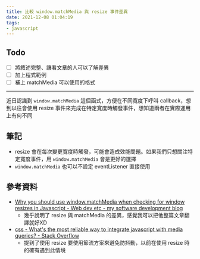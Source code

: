 ```yaml
---
title: 比較 window.matchMedia 與 resize 事件差異
date: 2021-12-08 01:04:19
tags:
- javascript
---
```


## Todo
- [ ] 將敘述完整、讓看文章的人可以了解差異
- [ ] 加上程式範例
- [ ] 補上 matchMedia 可以使用的格式

---

近日認識到 `window.matchMedia` 這個函式，方便在不同寬度下呼叫 callback，想到以往會使用 resize 事件來完成在特定寬度時觸發事件，想知道兩者在實際運用上有何不同

## 筆記
- resize 會在每次變更寬度時觸發，可能會造成效能問題。如果我們只想關注特定寬度事件，用 `window.matchMedia` 會是更好的選擇
- `window.matchMedia` 也可以不設定 eventListener 直接使用

## 參考資料
- [Why you should use window.matchMedia when checking for window resizes in Javascript - Web dev etc - my software development blog](https://webdevetc.com/blog/matchmedia-events-for-window-resizes/)
    - 幾乎說明了 resize 與 matchMedia 的差異，感覺我可以把他整篇文章翻譯就好XD
- [css - What's the most reliable way to integrate javascript with media queries? - Stack Overflow](https://stackoverflow.com/a/29133907)
    - 提到了使用 resize 要使用節流方案來避免防抖動，以前在使用 resize 時的確有遇到此情境